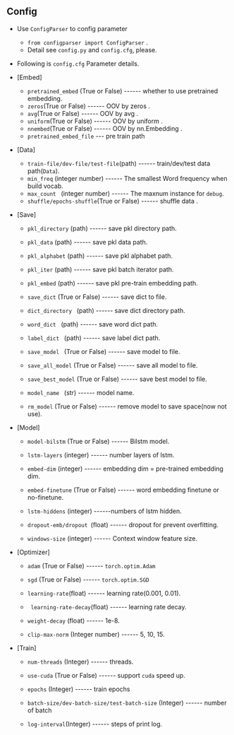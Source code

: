 ## Config ##

- Use `ConfigParser` to config parameter  
	- `from configparser import ConfigParser`  .
	- Detail see `config.py` and `config.cfg`, please.  

- Following is `config.cfg` Parameter details.

- [Embed]  
	- `pretrained_embed` (True or False) ------ whether to use pretrained embedding.
	- `zeros`(True or False) ------ OOV by zeros .
	- `avg`(True or False) ------ OOV by avg .
	- `uniform`(True or False) ------ OOV by uniform .
	- `nnembed`(True or False) ------ OOV by nn.Embedding .
	- `pretrained_embed_file` --- pre train path

- [Data]  
	- `train-file/dev-file/test-file`(path)  ------ train/dev/test data path(`Data`).
	- `min_freq` (integer number) ------ The smallest Word frequency when build vocab.
	- `max_count ` (integer number) ------ The maxnum instance for `debug`.
	- `shuffle/epochs-shuffle`(True or False) ------ shuffle data .

- [Save]
	- `pkl_directory` (path) ------ save pkl directory path.
	- `pkl_data` (path) ------ save pkl data path.
	- `pkl_alphabet` (path) ------ save pkl alphabet path.
	- `pkl_iter` (path) ------ save pkl batch iterator path.
	- `pkl_embed` (path) ------ save pkl pre-train embedding path.

	- `save_dict` (True or False) ------ save dict to file.
	- `dict_directory ` (path) ------ save dict directory path.
	- `word_dict ` (path) ------ save word dict path.
	- `label_dict ` (path) ------ save label dict path.

	- `save_model ` (True or False) ------ save model to file.
	- `save_all_model` (True or False) ------ save all model to file.
	- `save_best_model` (True or False) ------ save best model to file.
	- `model_name ` (str) ------ model name.
	- `rm_model` (True or False) ------ remove model to save space(now not use).

- [Model]

	- `model-bilstm` (True or False) ------ Bilstm model.

	- `lstm-layers` (integer) ------ number layers of lstm.

	- `embed-dim` (integer) ------ embedding dim = pre-trained embedding dim.

	- `embed-finetune` (True or False) ------ word embedding finetune or no-finetune.

	- `lstm-hiddens` (integer) ------numbers of lstm hidden.

	- `dropout-emb/dropout `(float) ------ dropout for prevent overfitting.

	- `windows-size` (integer) ------ Context window feature size.

- [Optimizer]

	- `adam` (True or False) ------ `torch.optim.Adam`

	- `sgd` (True or False)  ------ `torch.optim.SGD`

	- `learning-rate`(float) ------ learning rate(0.001, 0.01).

	- ` learning-rate-decay`(float) ------ learning rate decay.

	- `weight-decay` (float) ------ 1e-8.

	- `clip-max-norm` (Integer number) ------ 5, 10, 15.

- [Train]

	- `num-threads` (Integer) ------ threads.

	- `use-cuda` (True or False) ------ support `cuda` speed up.

	- `epochs` (Integer) ------ train epochs

	- `batch-size/dev-batch-size/test-batch-size` (Integer) ------ number of batch

	- `log-interval`(Integer) ------ steps of print log.